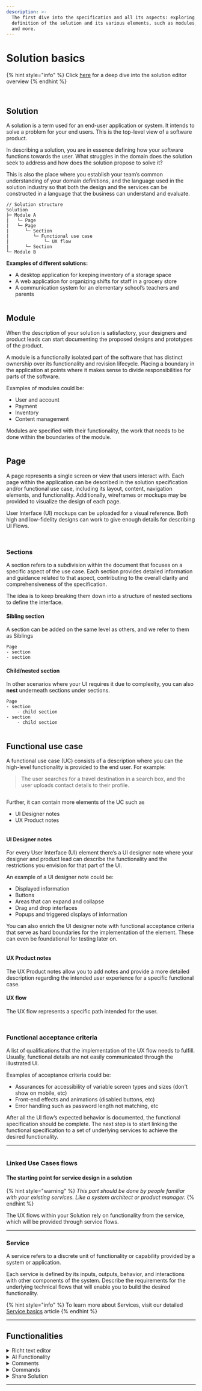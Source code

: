 ```yaml
---
description: >-
  The first dive into the specification and all its aspects: exploring the
  definition of the solution and its various elements, such as modules, pages,
  and more.
---
```


# Solution basics

{% hint style="info" %}
Click [here](solution-editor-overview.md) for a deep dive into the solution editor overview
{% endhint %}

<figure><img src="../../.gitbook/assets/image (2) (1).png" alt=""><figcaption></figcaption></figure>

<figure><img src="../../.gitbook/assets/image (3).png" alt=""><figcaption></figcaption></figure>

## Solution

A solution is a term used for an end-user application or system. It intends to solve a problem for your end users. This is the top-level view of a software product.‍

In describing a solution, you are in essence defining how your software functions towards the user. What struggles in the domain does the solution seek to address and how does the solution propose to solve it?

This is also the place where you establish your team’s common understanding of your domain definitions, and the language used in the solution industry so that both the design and the services can be constructed in a language that the business can understand and evaluate.

```
// Solution structure
Solution 
├─ Module A
|   └─ Page 
|   └─ Page
|      └─ Section
|         └─ Functional use case
|             └─ UX flow
|      └─ Section
└─ Module B
```

**Examples of different solutions:**&#x20;

* A desktop application for keeping inventory of a storage space&#x20;
* A web application for organizing shifts for staff in a grocery store
* A communication system for an elementary school’s teachers and parents

<figure><img src="../../.gitbook/assets/image (4).png" alt=""><figcaption></figcaption></figure>

## Module

When the description of your solution is satisfactory, your designers and product leads can start documenting the proposed designs and prototypes of the product.

A module is a functionally isolated part of the software that has distinct ownership over its functionality and revision lifecycle. Placing a boundary in the application at points where it makes sense to divide responsibilities for parts of the software.&#x20;



Examples of modules could be:

* User and account
* Payment
* Inventory
* Content management‍



Modules are specified with their functionality, the work that needs to be done within the boundaries of the module.

<figure><img src="../../.gitbook/assets/image (5).png" alt=""><figcaption></figcaption></figure>

## Page

A page represents a single screen or view that users interact with. Each page within the application can be described in the solution specification and/or functional use case, including its layout, content, navigation elements, and functionality. Additionally, wireframes or mockups may be provided to visualize the design of each page.

User Interface (UI) mockups can be uploaded for a visual reference. Both high and low-fidelity designs can work to give enough details for describing UI Flows.

<figure><img src="../../.gitbook/assets/image (6).png" alt=""><figcaption></figcaption></figure>

<figure><img src="../../.gitbook/assets/image (7).png" alt=""><figcaption></figcaption></figure>

### Sections

A section refers to a subdivision within the document that focuses on a specific aspect of the use case. Each section provides detailed information and guidance related to that aspect, contributing to the overall clarity and comprehensiveness of the specification.&#x20;

The idea is to keep breaking them down into a structure of nested sections to define the interface.&#x20;

#### Sibling section

A section can be added on the same level as others, and we refer to them as Siblings

```
Page
- section
- section
```

#### Child/nested section

In other scenarios where your UI requires it due to complexity, you can also **nest** underneath sections under sections.

```
Page
- section
    - child section
- section
    - child section
```

<figure><img src="../../.gitbook/assets/image (8).png" alt=""><figcaption></figcaption></figure>

## Functional use case

A functional use case (UC) consists of a description where you can the high-level functionality is provided to the end user. For example:&#x20;

> The user searches for a travel destination in a search box, and the user uploads contact details to their profile.

<figure><img src="../../.gitbook/assets/image (12).png" alt=""><figcaption></figcaption></figure>

Further, it can contain more elements of the UC such as&#x20;

* UI Designer notes
* UX Product notes

<figure><img src="../../.gitbook/assets/image (13).png" alt=""><figcaption></figcaption></figure>

#### **UI Designer notes**

For every User Interface (UI) element there’s a UI designer note where your designer and product lead can describe the functionality and the restrictions you envision for that part of the UI.

An example of a UI designer note could be:

* Displayed information
* Buttons
* Areas that can expand and collapse
* Drag and drop interfaces
* Popups and triggered displays of information

You can also enrich the UI designer note with functional acceptance criteria that serve as hard boundaries for the implementation of the element. These can even be foundational for testing later on.

<figure><img src="../../.gitbook/assets/image (14).png" alt=""><figcaption></figcaption></figure>

#### UX Product notes

The UX Product notes allow you to add notes and provide a more detailed description regarding the intended user experience for a specific functional case.

#### UX flow

The UX flow represents a specific path intended for the user.

<figure><img src="../../.gitbook/assets/image (15).png" alt=""><figcaption></figcaption></figure>

<figure><img src="../../.gitbook/assets/image (16).png" alt=""><figcaption></figcaption></figure>

### Functional acceptance criteria

A list of qualifications that the implementation of the UX flow needs to fulfill. Usually, functional details are not easily communicated through the illustrated UI.



Examples of acceptance criteria could be:

* Assurances for accessibility of variable screen types and sizes (don't show on mobile, etc)
* Front-end effects and animations  (disabled buttons, etc)
* Error handling such as password length not matching, etc



After all the UI flow’s expected behavior is documented, the functional specification should be complete. The next step is to start linking the functional specification to a set of underlying services to achieve the desired functionality.



***

<figure><img src="../../.gitbook/assets/image (17).png" alt=""><figcaption></figcaption></figure>

### **Linked Use Cases flows**

#### **The starting point for service design in a solution**

{% hint style="warning" %}
_This part should be done by people familiar with your existing services. Like a system architect or product manager._
{% endhint %}



The UX flows within your Solution rely on functionality from the service, which will be provided through service flows.

***

### Service

A service refers to a discrete unit of functionality or capability provided by a system or application. &#x20;

Each service is defined by its inputs, outputs, behavior, and interactions with other components of the system. Describe the requirements for the underlying technical flows that will enable you to build the desired functionality.

{% hint style="info" %}
To learn more about Services, visit our detailed [Service basics](../documentation/service-basics.md) article
{% endhint %}

***

## Functionalities

<details>

<summary>Richt text editor</summary>

Our Rich text editor allows you to write your specifications using advanced styling options (heading, bold, italic, bullet points, and many more) and to embed media, images, and hyperlinks.

</details>

<details>

<summary>AI Functionality</summary>

Our AI functionality will provide your code generator with the needed domain-driven product information so you can work on your code much faster and with reduced costs.

</details>

<details>

<summary>Comments </summary>

You can also comment on different sections of your solution allowing you to add notes to the development process that can be seen and answered by your colleagues.

</details>

<details>

<summary>Commands </summary>

Uniscale offers a wide range of commands that allow you to write your specifications and build your solution in a matter of one simple click.

</details>

<details>

<summary>Share Solution</summary>

As you work on developing your solution inside Uniscale, you can also share it with your colleagues and bring in more people to work with you.

</details>



***

